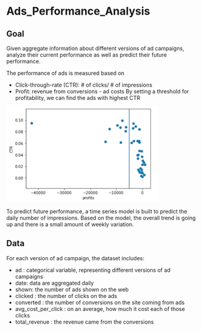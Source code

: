 # Ads_Performance_Analysis


## Goal
Given aggregate information about different versions of ad campaigns, analyze their current performance as well as predict their future performance.

The performance of ads is measured based on 
- Click-through-rate (CTR):  # of clicks/ # of impressions
- Profit: revenue from conversions - ad costs
 By setting a threshold for profitability, we can find the ads with highest CTR
 <img src=img.png width="400" height="250">

To predict future performance, a time series model is built to predict the daily number of impressions. Based on the model, the overall trend is going up and there is a small amount of weekly variation.

## Data
For each version of ad campaign, the dataset includes:
- ad : categorical variable, representing different versions of ad campaigns
- date:  data are aggregated daily
- shown: the number of ads shown on the web
- clicked : the number of clicks on the ads
- converted : the number of conversions on the site coming from ads
- avg_cost_per_click : on an average, how much it cost each of those clicks
- total_revenue : the revenue came from the conversions
